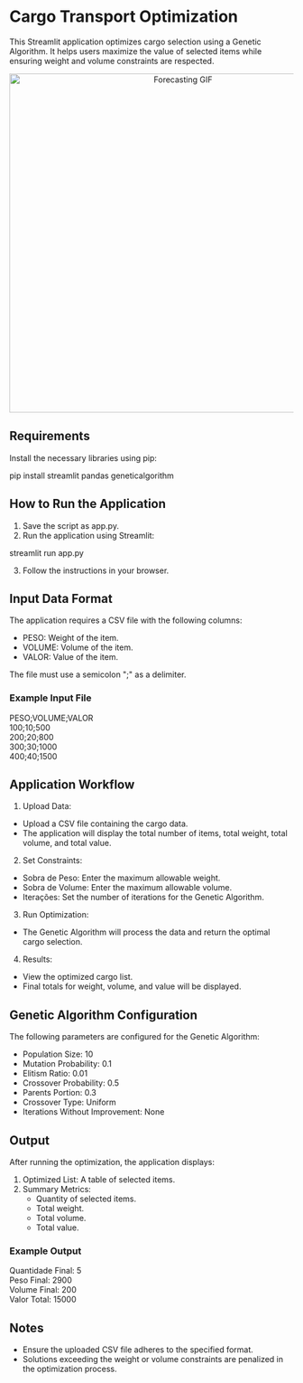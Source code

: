 # Cargo Transport Optimization

This Streamlit application optimizes cargo selection using a Genetic Algorithm. It helps users maximize the value of selected items while ensuring weight and volume constraints are respected.

<p align="center">
  <img src="https://res.cloudinary.com/dof97idbn/image/upload/v1734461250/Cargo_Op.gif" alt="Forecasting GIF" width="600">
</p>

## Requirements

Install the necessary libraries using pip:

pip install streamlit pandas geneticalgorithm

## How to Run the Application

1. Save the script as app.py.  
2. Run the application using Streamlit:

streamlit run app.py

3. Follow the instructions in your browser.

## Input Data Format

The application requires a CSV file with the following columns:  

- PESO: Weight of the item.  
- VOLUME: Volume of the item.  
- VALOR: Value of the item.  

The file must use a semicolon ";" as a delimiter.

### Example Input File

PESO;VOLUME;VALOR  
100;10;500  
200;20;800  
300;30;1000  
400;40;1500  

## Application Workflow  

1. Upload Data:  
- Upload a CSV file containing the cargo data.  
- The application will display the total number of items, total weight, total volume, and total value.  

2. Set Constraints:  
- Sobra de Peso: Enter the maximum allowable weight.  
- Sobra de Volume: Enter the maximum allowable volume.  
- Iterações: Set the number of iterations for the Genetic Algorithm.  

3. Run Optimization:  
- The Genetic Algorithm will process the data and return the optimal cargo selection.

4. Results:  
- View the optimized cargo list.  
- Final totals for weight, volume, and value will be displayed.

## Genetic Algorithm Configuration  

The following parameters are configured for the Genetic Algorithm:  

- Population Size: 10  
- Mutation Probability: 0.1  
- Elitism Ratio: 0.01  
- Crossover Probability: 0.5  
- Parents Portion: 0.3  
- Crossover Type: Uniform  
- Iterations Without Improvement: None  

## Output  

After running the optimization, the application displays:  

1. Optimized List: A table of selected items.  
2. Summary Metrics:  
   - Quantity of selected items.  
   - Total weight.  
   - Total volume.  
   - Total value.  

### Example Output

Quantidade Final: 5  
Peso Final: 2900  
Volume Final: 200  
Valor Total: 15000  

## Notes  

- Ensure the uploaded CSV file adheres to the specified format.  
- Solutions exceeding the weight or volume constraints are penalized in the optimization process.  